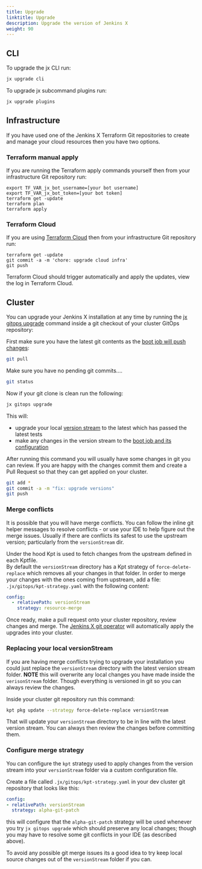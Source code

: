 ```yaml
---
title: Upgrade
linktitle: Upgrade
description: Upgrade the version of Jenkins X
weight: 90
---
```


## CLI

To upgrade the jx CLI run:
```bash
jx upgrade cli
```

To upgrade jx subcommand plugins run:
```bash
jx upgrade plugins
```

## Infrastructure

If you have used one of the Jenkins X Terraform Git repositories to create and manage your cloud resources then you have two options.

### Terraform manual apply

If you are running the Terraform apply commands yourself then from your infrastructure Git repository run:
```
export TF_VAR_jx_bot_username=[your bot username]
export TF_VAR_jx_bot_token=[your bot token]
terraform get -update
terraform plan
terraform apply
```

### Terraform Cloud
If you are using [Terraform Cloud](https://www.terraform.io/) then from your infrastructure Git repository run:

```
terraform get -update
git commit -a -m 'chore: upgrade cloud infra'
git push
```
Terraform Cloud should trigger automatically and apply the updates, view the log in Terraform Cloud.


## Cluster 

You can upgrade your Jenkins X installation at any time by running the [jx gitops upgrade](https://github.com/jenkins-x/jx-gitops/blob/master/docs/cmd/jx-gitops_update.md) command inside a git checkout of your cluster GitOps repository:

First make sure you have the latest git contents as the [boot job will push changes](/docs/v3/about/how-it-works/#boot-job):

```bash
git pull
```              

Make sure you have no pending git commits....

```bash
git status
```              

Now if your git clone is clean run the following:

```bash
jx gitops upgrade
```              

This will: 

* upgrade your local [version stream](/about/concepts/version-stream/) to the latest which has passed the latest tests
* make any changes in the version stream to the [boot job and its configuration](/docs/v3/about/how-it-works/#boot-job)

After running this command you will usually have some changes in git you can review. If you are happy with the changes commit them and create a Pull Request so that they can get applied on your cluster.

```bash
git add *
git commit -a -m "fix: upgrade versions"
git push
```               

### Merge conflicts 

It is possible that you will have merge conflicts.  You can follow the inline git helper messages to resolve conflicts - or use your IDE to help figure out the merge issues. Usually if there are conflicts its safest to use the upstream version; particularly from the `versionStream` dir.

Under the hood Kpt is used to fetch changes from the upstream defined in each Kptfile.  
By default the `versionStream` directory has a Kpt strategy of `force-delete-replace` which removes all your changes in that folder. In order to merge your changes with the ones coming from upstream, add a file: `.jx/gitops/kpt-strategy.yaml` with the following content:
```yaml
config:
  - relativePath: versionStream
    strategy: resource-merge
```

Once ready, make a pull request onto your cluster repository, review changes and merge.  The [Jenkins X git operator](https://github.com/jenkins-x/jx-git-operator) will automatically apply the upgrades into your cluster.


### Replacing your local versionStream

If you are having merge conflicts trying to upgrade your installation you could just replace the `versionStream`  directory with the latest version stream folder. **NOTE** this will overwrite any local changes you have made inside the `verisonStream` folder. Though everything is versioned in git so you can always review the changes.

Inside your cluster git repository run this command:

```bash
kpt pkg update --strategy force-delete-replace versionStream
```

That will update your `versionStream` directory to be in line with the latest version stream. You can always then review the changes before committing them.

### Configure merge strategy

You can configure the `kpt` strategy used to apply changes from the version stream into your `versionStream` folder via a custom configuration file.

Create a file called `.jx/gitops/kpt-strategy.yaml` in your dev cluster git repository that looks like this:

```yaml 
config:
- relativePath: versionStream
  strategy: alpha-git-patch
```

this will configure that the `alpha-git-patch` strategy will be used whenever you try `jx gitops upgrade` which should preserve any local changes; though you may have to resolve some git conflicts in your IDE (as described above).

To avoid any possible git merge issues its a good idea to try keep local source changes out of the `versionStream` folder if you can.
